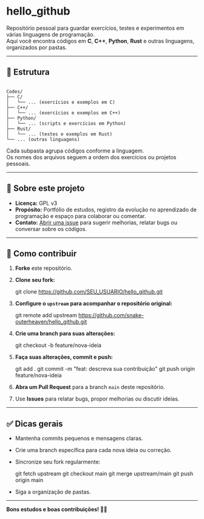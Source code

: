 # hello_github

Repositório pessoal para guardar exercícios, testes e experimentos em várias linguagens de programação.  
Aqui você encontra códigos em **C**, **C++**, **Python**, **Rust** e outras linguagens, organizados por pastas.

---

## 📂 Estrutura

```

Codes/
├── C/
│   └── ... (exercícios e exemplos em C)
├── C++/
│   └── ... (exercícios e exemplos em C++)
├── Python/
│   └── ... (scripts e exercícios em Python)
├── Rust/
│   └── ... (testes e exemplos em Rust)
└── ... (outras linguagens)

```



Cada subpasta agrupa códigos conforme a linguagem.  
Os nomes dos arquivos seguem a ordem dos exercícios ou projetos pessoais.

---

## 📌 Sobre este projeto

- **Licença:** GPL v3
- **Propósito:** Portfólio de estudos, registro da evolução no aprendizado de programação e espaço para colaborar ou comentar.
- **Contato:** [Abrir uma issue](https://github.com/snake-outerheaven/hello_github/issues) para sugerir melhorias, relatar bugs ou conversar sobre os códigos.

---

## 🤝 Como contribuir

1. **Forke** este repositório.
2. **Clone seu fork:**

   git clone https://github.com/SEU_USUARIO/hello_github.git

3. **Configure o `upstream` para acompanhar o repositório original:**

   git remote add upstream https://github.com/snake-outerheaven/hello_github.git

4. **Crie uma branch para suas alterações:**

   git checkout -b feature/nova-ideia

5. **Faça suas alterações, commit e push:**

   git add .
   git commit -m "feat: descreva sua contribuição"
   git push origin feature/nova-ideia

6. **Abra um Pull Request** para a branch `main` deste repositório.

7. Use **Issues** para relatar bugs, propor melhorias ou discutir ideias.

---

## ✅ Dicas gerais

- Mantenha commits pequenos e mensagens claras.
- Crie uma branch específica para cada nova ideia ou correção.
- Sincronize seu fork regularmente:

   git fetch upstream
   git checkout main
   git merge upstream/main
   git push origin main

- Siga a organização de pastas.

---

**Bons estudos e boas contribuições! 🚀✨**
